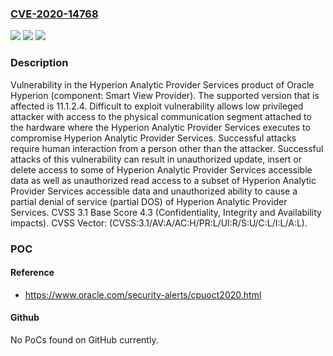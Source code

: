 ### [CVE-2020-14768](https://cve.mitre.org/cgi-bin/cvename.cgi?name=CVE-2020-14768)
![](https://img.shields.io/static/v1?label=Product&message=Hyperion%20Analytic%20Provider%20Services&color=blue)
![](https://img.shields.io/static/v1?label=Version&message=11.1.2.4%20&color=brightgreen)
![](https://img.shields.io/static/v1?label=Vulnerability&message=Difficult%20to%20exploit%20vulnerability%20allows%20low%20privileged%20attacker%20with%20access%20to%20the%20physical%20communication%20segment%20attached%20to%20the%20hardware%20where%20the%20Hyperion%20Analytic%20Provider%20Services%20executes%20to%20compromise%20Hyperion%20Analytic%20Provider%20Services.%20%20Successful%20attacks%20require%20human%20interaction%20from%20a%20person%20other%20than%20the%20attacker.%20Successful%20attacks%20of%20this%20vulnerability%20can%20result%20in%20%20unauthorized%20update%2C%20insert%20or%20delete%20access%20to%20some%20of%20Hyperion%20Analytic%20Provider%20Services%20accessible%20data%20as%20well%20as%20%20unauthorized%20read%20access%20to%20a%20subset%20of%20Hyperion%20Analytic%20Provider%20Services%20accessible%20data%20and%20unauthorized%20ability%20to%20cause%20a%20partial%20denial%20of%20service%20(partial%20DOS)%20of%20Hyperion%20Analytic%20Provider%20Services.&color=brightgreen)

### Description

Vulnerability in the Hyperion Analytic Provider Services product of Oracle Hyperion (component: Smart View Provider). The supported version that is affected is 11.1.2.4. Difficult to exploit vulnerability allows low privileged attacker with access to the physical communication segment attached to the hardware where the Hyperion Analytic Provider Services executes to compromise Hyperion Analytic Provider Services. Successful attacks require human interaction from a person other than the attacker. Successful attacks of this vulnerability can result in unauthorized update, insert or delete access to some of Hyperion Analytic Provider Services accessible data as well as unauthorized read access to a subset of Hyperion Analytic Provider Services accessible data and unauthorized ability to cause a partial denial of service (partial DOS) of Hyperion Analytic Provider Services. CVSS 3.1 Base Score 4.3 (Confidentiality, Integrity and Availability impacts). CVSS Vector: (CVSS:3.1/AV:A/AC:H/PR:L/UI:R/S:U/C:L/I:L/A:L).

### POC

#### Reference
- https://www.oracle.com/security-alerts/cpuoct2020.html

#### Github
No PoCs found on GitHub currently.

